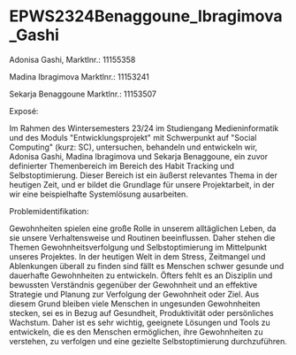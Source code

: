 # EPWS2324Benaggoune_Ibragimova_Gashi

Adonisa Gashi, Marktlnr.: 11155358

Madina Ibragimova Marktlnr.: 11153241

Sekarja Benaggoune Marktlnr.: 11153507

Exposé: 

Im Rahmen des Wintersemesters 23/24 im Studiengang Medieninformatik und des Moduls "Entwicklungsprojekt" mit Schwerpunkt auf "Social Computing" (kurz: SC), untersuchen, 
behandeln und entwickeln wir, Adonisa Gashi, Madina Ibragimova und Sekarja Benaggoune, ein zuvor definierter Themenbereich im Bereich des Habit Tracking und Selbstoptimierung.
Dieser Bereich ist ein äußerst relevantes Thema in der heutigen Zeit, und er bildet die Grundlage für unsere Projektarbeit, in der wir eine beispielhafte Systemlösung ausarbeiten.

Problemidentifikation: 

Gewohnheiten spielen eine große Rolle in unserem alltäglichen Leben, da sie unsere Verhaltensweise und Routinen beeinflussen. 
Daher stehen die Themen Gewohnheitsverfolgung und Selbstoptimierung im Mittelpunkt unseres Projektes.
In der heutigen Welt in dem Stress, Zeitmangel und Ablenkungen überall zu finden sind fällt es Menschen schwer gesunde und dauerhafte Gewohnheiten zu entwickeln. 
Öfters fehlt es an Disziplin und bewussten Verständnis gegenüber der Gewohnheit und an effektive Strategie und Planung zur Verfolgung der Gewohnheit oder Ziel. 
Aus diesem Grund bleiben viele Menschen in ungesunden Gewohnheiten stecken, sei es in Bezug auf Gesundheit, Produktivität oder persönliches Wachstum. 
Daher ist es sehr wichtig, geeignete Lösungen und Tools zu entwickeln, die es den Menschen ermöglichen, 
ihre Gewohnheiten zu verstehen, zu verfolgen und eine gezielte Selbstoptimierung durchzuführen. 
